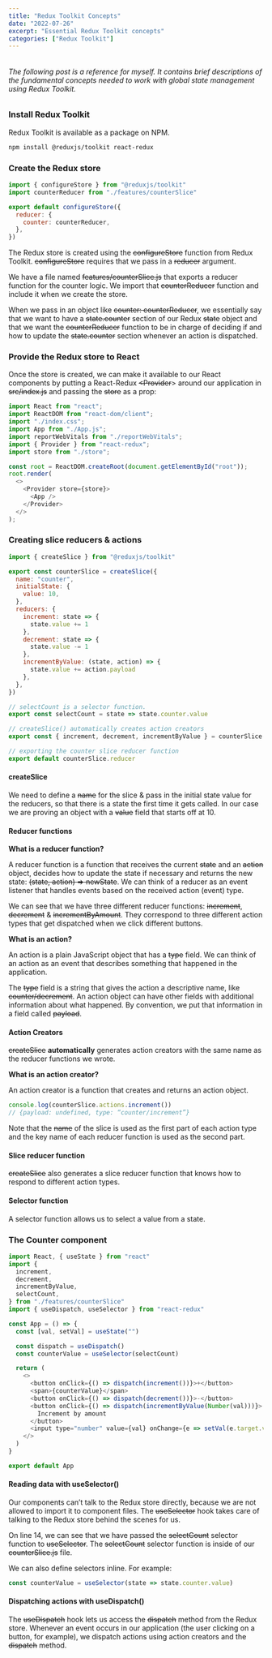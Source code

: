 ```yaml
---
title: "Redux Toolkit Concepts"
date: "2022-07-26"
excerpt: "Essential Redux Toolkit concepts"
categories: ["Redux Toolkit"]
---
```


```toc

```

###### The following post is a reference for myself. It contains brief descriptions of the fundamental concepts needed to work with global state management using Redux Toolkit.

### Install Redux Toolkit

Redux Toolkit is available as a package on NPM.

```sh {numberLines}
npm install @reduxjs/toolkit react-redux
```

### Create the Redux store

```js {numberLines}
import { configureStore } from "@reduxjs/toolkit"
import counterReducer from "./features/counterSlice"

export default configureStore({
  reducer: {
    counter: counterReducer,
  },
})
```

The Redux store is created using the ~~configureStore~~ function from Redux Toolkit. ~~configureStore~~ requires that we pass in a ~~reducer~~ argument.

We have a file named ~~features/counterSlice.js~~ that exports a reducer function for the counter logic. We import that ~~counterReducer~~ function and include it when we create the store.

When we pass in an object like ~~counter: counterReducer~~, we essentially say that we want to have a ~~state.counter~~ section of our Redux ~~state~~ object and that we want the ~~counterReducer~~ function to be in charge of deciding if and how to update the ~~state.counter~~ section whenever an action is dispatched.

### Provide the Redux store to React

Once the store is created, we can make it available to our React components by putting a React-Redux ~~<Provider~~> around our application in ~~src/index.js~~ and passing the ~~store~~ as a prop:

```js:title=src/index.js {numberLines, 6-6, 7-7, 12-12, 14-14}
import React from "react";
import ReactDOM from "react-dom/client";
import "./index.css";
import App from "./App.js";
import reportWebVitals from "./reportWebVitals";
import { Provider } from "react-redux";
import store from "./store";

const root = ReactDOM.createRoot(document.getElementById("root"));
root.render(
  <>
    <Provider store={store}>
      <App />
    </Provider>
  </>
);
```

### Creating slice reducers & actions

```js:title=src/features/counterSlice.js {numberLines}
import { createSlice } from "@reduxjs/toolkit"

export const counterSlice = createSlice({
  name: "counter",
  initialState: {
    value: 10,
  },
  reducers: {
    increment: state => {
      state.value += 1
    },
    decrement: state => {
      state.value -= 1
    },
    incrementByValue: (state, action) => {
      state.value += action.payload
    },
  },
})

// selectCount is a selector function.
export const selectCount = state => state.counter.value

// createSlice() automatically creates action creators
export const { increment, decrement, incrementByValue } = counterSlice.actions

// exporting the counter slice reducer function
export default counterSlice.reducer
```

#### createSlice

We need to define a ~~name~~ for the slice & pass in the initial state value for the reducers, so that there is a state the first time it gets called. In our case we are proving an object with a ~~value~~ field that starts off at 10.

#### Reducer functions

**What is a reducer function?**

A reducer function is a function that receives the current ~~state~~ and an ~~action~~ object, decides how to update the state if necessary and returns the new state: ~~(state, action) => newState~~. We can think of a reducer as an event listener that handles events based on the received action (event) type.

We can see that we have three different reducer functions: ~~increment~~, ~~decrement~~ & ~~incrementByAmount~~. They correspond to three different action types that get dispatched when we click different buttons.

**What is an action?**

An action is a plain JavaScript object that has a ~~type~~ field. We can think of an action as an event that describes something that happened in the application.

The ~~type~~ field is a string that gives the action a descriptive name, like ~~counter/decrement~~. An action object can have other fields with additional information about what happened. By convention, we put that information in a field called ~~payload~~.

#### Action Creators

~~createSlice~~ **automatically** generates action creators with the same name as the reducer functions we wrote.

**What is an action creator?**

An action creator is a function that creates and returns an action object.

```js {numberLines}
console.log(counterSlice.actions.increment())
// {payload: undefined, type: “counter/increment”}
```

Note that the ~~name~~ of the slice is used as the first part of each action type and the key name of each reducer function is used as the second part.

#### Slice reducer function

~~createSlice~~ also generates a slice reducer function that knows how to respond to different action types.

#### Selector function

A selector function allows us to select a value from a state.

### The Counter component

```js {numberLines, 14-14}
import React, { useState } from "react"
import {
  increment,
  decrement,
  incrementByValue,
  selectCount,
} from "./features/counterSlice"
import { useDispatch, useSelector } from "react-redux"

const App = () => {
  const [val, setVal] = useState("")

  const dispatch = useDispatch()
  const counterValue = useSelector(selectCount)

  return (
    <>
      <button onClick={() => dispatch(increment())}>+</button>
      <span>{counterValue}</span>
      <button onClick={() => dispatch(decrement())}>-</button>
      <button onClick={() => dispatch(incrementByValue(Number(val)))}>
        Increment by amount
      </button>
      <input type="number" value={val} onChange={e => setVal(e.target.value)} />
    </>
  )
}

export default App
```

#### Reading data with useSelector()

Our components can’t talk to the Redux store directly, because we are not allowed to import it to component files. The ~~useSelector~~ hook takes care of talking to the Redux store behind the scenes for us.

On line 14, we can see that we have passed the ~~selectCount~~ selector function to ~~useSelector~~. The ~~selectCount~~ selector function is inside of our ~~counterSlice.js~~ file.

We can also define selectors inline. For example:

```js {numberLines}
const counterValue = useSelector(state => state.counter.value)
```

#### Dispatching actions with useDispatch()

The ~~useDispatch~~ hook lets us access the ~~dispatch~~ method from the Redux store. Whenever an event occurs in our application (the user clicking on a button, for example), we dispatch actions using action creators and the ~~dispatch~~ method.
